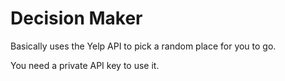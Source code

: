 # Decision Maker

Basically uses the Yelp API to pick a random place for you to go.

You need a private API key to use it.
